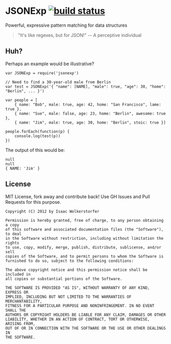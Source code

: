 # JSONExp [![build status](https://secure.travis-ci.org/agnoster/jsonexp.png?branch=master)](http://travis-ci.org/agnoster/jsonexp)

Powerful, expressive pattern matching for data structures

> "It's like regexes, but for JSON!" -- A perceptive individual

## Huh?

Perhaps an example would be illustrative?

    var JSONExp = require('jsonexp')

    // Need to find a 30-year-old male from Berlin
    var test = JSONExp('{ "name": [NAME], "male": true, "age": 30, "home": "Berlin", ... }')

    var people = [
        { name: "Bob", male: true, age: 42, home: "San Francisco", lame: true },
        { name: "Sue", male: false, age: 23, home: "Berlin", awesome: true },
        { name: "Jim", male: true, age: 30, home: "Berlin", stoic: true }]

    people.forEach(function(p) {
        console.log(test(p))
    })

The output of this would be:

    null
    null
    { NAME: 'Jim' }

## License

MIT License, fork away and contribute back! Use GH Issues and Pull Requests for this purpose.

```
Copyright (C) 2012 by Isaac Wolkerstorfer

Permission is hereby granted, free of charge, to any person obtaining a copy
of this software and associated documentation files (the "Software"), to deal
in the Software without restriction, including without limitation the rights
to use, copy, modify, merge, publish, distribute, sublicense, and/or sell
copies of the Software, and to permit persons to whom the Software is
furnished to do so, subject to the following conditions:

The above copyright notice and this permission notice shall be included in
all copies or substantial portions of the Software.

THE SOFTWARE IS PROVIDED "AS IS", WITHOUT WARRANTY OF ANY KIND, EXPRESS OR
IMPLIED, INCLUDING BUT NOT LIMITED TO THE WARRANTIES OF MERCHANTABILITY,
FITNESS FOR A PARTICULAR PURPOSE AND NONINFRINGEMENT. IN NO EVENT SHALL THE
AUTHORS OR COPYRIGHT HOLDERS BE LIABLE FOR ANY CLAIM, DAMAGES OR OTHER
LIABILITY, WHETHER IN AN ACTION OF CONTRACT, TORT OR OTHERWISE, ARISING FROM,
OUT OF OR IN CONNECTION WITH THE SOFTWARE OR THE USE OR OTHER DEALINGS IN
THE SOFTWARE.
```
